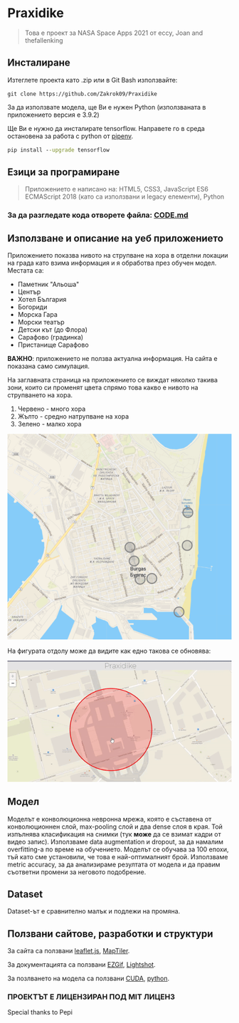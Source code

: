 # Praxidike

> Това е проект за NASA Space Apps 2021 от eccy, Joan and thefallenking

## Инсталиране

Изтеглете проекта като .zip или в Git Bash използвайте:

```git
git clone https://github.com/Zakrok09/Praxidike
```

За да използвате модела, ще Ви е нужен Python (използваната в приложението версия е 3.9.2)

Ще Ви е нужно да инсталирате tensorflow. Направете го в среда остановена за работа с python от [pipenv](https://pypi.org/project/pipenv/).

```cmd
pip install --upgrade tensorflow
```

## Езици за програмиране

> Приложението е написано на: HTML5, CSS3, JavaScript ES6 ECMAScript 2018 (като са използвани и legacy елементи), Python

### За да разгледате кода отворете файла: [CODE.md](./CODE.md)

## Използване и описание на уеб приложението

Приложението показва нивото на струпване на хора в отделни локации на града като взима информация и я обработва през обучен модел. Местата са:

- Паметник "Альоша"
- Център
- Хотел България
- Богориди
- Морска Гара
- Морски театър
- Детски кът (до Флора)
- Сарафово (градинка)
- Пристанище Сарафово

**ВАЖНО**: приложението не ползва актуална информация. На сайта е показана само симулация.

На заглавната страница на приложението се виждат няколко такива зони, които си променят цвета спрямо това какво е нивото на струпването на хора.

1. Червено - много хора
2. Жълто - средно натрупване на хора
3. Зелено - малко хора

![photo of the website](./images/readme_site.png)

На фигурата отдолу може да видите как едно такова се обновява: 

![GIF that shows how a circle updates](./images/readme_usage.gif)

## Модел

Моделът е конволюционна невронна мрежа, която е съставена от конволюционнен слой, max-pooling слой и два dense слоя в края. Той изпълнява класификация на снимки (тук **може** да се взимат кадри от видео запис). Използваме data augmentation и dropout, за да намалим overfitting-а по време на обучението. Моделът се обучава за 100 епохи, тъй като сме установили, че това е най-оптималният брой. Използваме metric accuracy, за да анализираме резултата от модела и да правим съответни промени за неговото подобрение.

## Dataset

Dataset-ът е сравнително малък и подлежи на промяна.

## Ползвани сайтове, разработки и структури

За сайта са ползвани [leaflet.js](https://leafletjs.com/), [MapTiler](https://www.maptiler.com/).

За документацията са ползвани [EZGif](https://ezgif.com/), [Lightshot](https://app.prntscr.com/en/index.html).

За позлването на модела са ползвани [CUDA](https://en.wikipedia.org/wiki/CUDA), [python](https://www.python.org/).

### ПРОЕКТЪТ Е ЛИЦЕНЗИРАН ПОД MIT ЛИЦЕНЗ

Special thanks to Pepi
